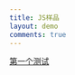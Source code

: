 ```yaml
---
title: JS样品
layout: demo
comments: true
---
```

  
 <a href="./demo1.html"  title="Demo" >第一个测试</a>